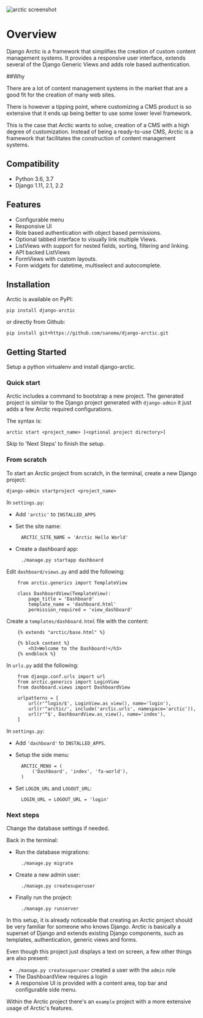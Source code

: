 ![arctic screenshot](img/arctic_screenshot.png)

# Overview

Django Arctic is a framework that simplifies the creation of custom content management systems.
It provides a responsive user interface, extends several of the Django 
Generic Views and adds role based authentication.


##Why

There are a lot of content management systems in the market that are a good fit 
for the creation of many web sites.

There is however a tipping point, where customizing a CMS product
is so extensive that it ends up being better to use some lower level framework.

This is the case that Arctic wants to solve, creation of a CMS with a high 
degree of customization.
Instead of being a ready-to-use CMS, Arctic is a framework that facilitates the construction of content management systems.


## Compatibility

* Python 3.6, 3.7
* Django 1.11, 2.1, 2.2


## Features

* Configurable menu
* Responsive UI
* Role based authentication with object based permissions.
* Optional tabbed interface to visually link multiple Views.
* ListViews with support for nested fields, sorting, filtering and linking.
* API backed ListViews
* FormViews with custom layouts.
* Form widgets for datetime, multiselect and autocomplete.


## Installation

Arctic is available on PyPI:

    pip install django-arctic

or directly from Github:

    pip install git+https://github.com/sanoma/django-arctic.git


## Getting Started

Setup a python virtualenv and install django-arctic.


### Quick start

Arctic includes a command to bootstrap a new project.
The generated project is similar to the Django project generated with 
`django-admin` it just adds a few Arctic required configurations.

The syntax is:
 
    arctic start <project_name> [<optional project directory>]

Skip to 'Next Steps' to finish the setup.

### From scratch

To start an Arctic project from scratch, in the terminal, create a new Django 
project:

    django-admin startproject <project_name>

In `settings.py`:

* Add `'arctic'` to `INSTALLED_APPS`

* Set the site name:

        ARCTIC_SITE_NAME = 'Arctic Hello World'

* Create a dashboard app:

        ./manage.py startapp dashboard

Edit `dashboard/views.py` and add the following:

        from arctic.generics import TemplateView

        class DashboardView(TemplateView):
            page_title = 'Dashboard'
            template_name = 'dashboard.html'
            permission_required = 'view_dashboard'

Create a `templates/dashboard.html` file with the content:

        {% extends "arctic/base.html" %}

        {% block content %}
            <h3>Welcome to the Dashboard!</h3>
        {% endblock %}

In `urls.py` add the following:
        
        from django.conf.urls import url
        from arctic.generics import LoginView
        from dashboard.views import DashboardView

        urlpatterns = [
            url(r'^login/$', LoginView.as_view(), name='login'),
            url(r'^arctic/', include('arctic.urls', namespace='arctic')),
            url(r'^$', DashboardView.as_view(), name='index'),
        ]

In `settings.py`:

* Add `'dashboard'` to `INSTALLED_APPS`.

* Setup the side menu:

        ARCTIC_MENU = (
            ('Dashboard', 'index', 'fa-world'),
        )

* Set `LOGIN_URL` and `LOGOUT_URL`:

        LOGIN_URL = LOGOUT_URL = 'login'


### Next steps 

Change the database settings if needed.

Back in the terminal:

* Run the database migrations:

        ./manage.py migrate

* Create a new admin user:

        ./manage.py createsuperuser

* Finally run the project:

        ./manage.py runserver

In this setup, it is already noticeable that creating an Arctic project
should be very familiar for someone who knows Django. Arctic is basically a 
superset of Django and extends existing Django components, such as 
templates, authentication, generic views and forms.

Even though this project just displays a text on screen, a few other things are
also present:

* `./manage.py createsuperuser` created a user with the `admin` role
* The DashboardView requires a login
* A responsive UI is provided with a content area, top bar and configurable 
  side menu.

Within the Arctic project there's an `example` project with a more extensive 
usage of Arctic's features.
